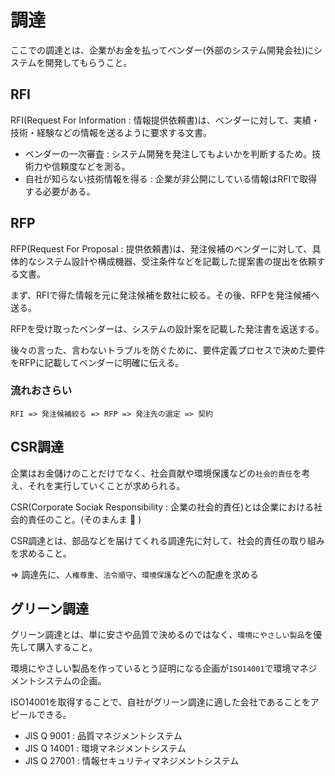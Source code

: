 # 調達

ここでの調達とは、企業がお金を払ってベンダー(外部のシステム開発会社)にシステムを開発してもらうこと。

## RFI

RFI(Request For Information : 情報提供依頼書)は、ベンダーに対して、実績・技術・経験などの情報を送るように要求する文書。

- ベンダーの一次審査 : システム開発を発注してもよいかを判断するため。技術力や信頼度などを測る。
- 自社が知らない技術情報を得る : 企業が非公開にしている情報はRFIで取得する必要がある。

## RFP

RFP(Request For Proposal : 提供依頼書)は、発注候補のベンダーに対して、具体的なシステム設計や構成機器、受注条件などを記載した提案書の提出を依頼する文書。

まず、RFIで得た情報を元に発注候補を数社に絞る。その後、RFPを発注候補へ送る。

RFPを受け取ったベンダーは、システムの設計案を記載した発注書を返送する。

後々の言った、言わないトラブルを防ぐために、要件定義プロセスで決めた要件をRFPに記載してベンダーに明確に伝える。

### 流れおさらい

`RFI => 発注候補絞る => RFP => 発注先の選定 => 契約`

## CSR調達

企業はお金儲けのことだけでなく、社会貢献や環境保護などの`社会的責任`を考え、それを実行していくことが求められる。

CSR(Corporate Sociak Responsibility : 企業の社会的責任)とは企業における社会的責任のこと。(そのまんま :dog: )

CSR調達とは、部品などを届けてくれる調達先に対して、社会的責任の取り組みを求めること。

=> 調達先に、`人権尊重`、`法令順守`、`環境保護`などへの配慮を求める

## グリーン調達

グリーン調達とは、単に安さや品質で決めるのではなく、`環境にやさしい製品`を優先して購入すること。

環境にやさしい製品を作っているとう証明になる企画が`ISO14001`で環境マネジメントシステムの企画。

ISO14001を取得することで、自社がグリーン調達に適した会社であることをアピールできる。

- JIS Q 9001 : 品質マネジメントシステム
- JIS Q 14001 : 環境マネジメントシステム
- JIS Q 27001 : 情報セキュリティマネジメントシステム

